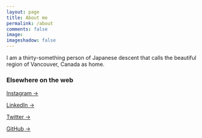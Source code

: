 ```yaml
---
layout: page
title: About me
permalink: /about
comments: false
image: 
imageshadow: false
---
```


I am a thirty-something person of Japanese descent that calls the beautiful region of Vancouver, Canada as home.

### Elsewhere on the web

<a target="_blank" href="https://www.instagram.com/cyka_privet/" class="btn btn-outline-dark"> Instagram &rarr;</a>
<p>
<a target="_blank" href="https://www.linkedin.com/in/etakahashi/" class="btn btn-outline-dark"> LinkedIn &rarr;</a>
<p>
<a target="_blank" href="https://twitter.com/TakahashiEdwin" class="btn btn-outline-dark"> Twitter &rarr;</a>
<p>
<a target="_blank" href="https://github.com/worldomonation" class="btn btn-outline-dark"> GitHub &rarr;</a>
<p>